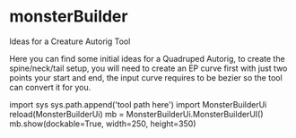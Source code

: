 # monsterBuilder
Ideas for a Creature Autorig Tool

Here you can find some initial ideas for a Quadruped Autorig, to create the spine/neck/tail setup, you will need to create an EP curve first with just two points your start and end, the input curve requires to be bezier so the tool can convert it for you.

import sys
sys.path.append('tool path here')
import MonsterBuilderUi
reload(MonsterBuilderUi)
mb = MonsterBuilderUi.MonsterBuilderUI()
mb.show(dockable=True, width=250, height=350)

